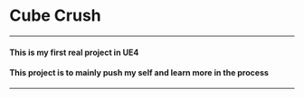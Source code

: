 # __Cube Crush__

***

#### This is my first real project in UE4
#### This project is to mainly push my self and learn more in the process

***
